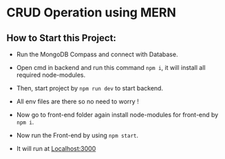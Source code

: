 # CRUD Operation using MERN

## How to Start this Project:

- Run the MongoDB Compass and connect with Database.

- Open cmd in backend and run this command `npm i`, it will install all required node-modules.

- Then, start project by `npm run dev` to start backend.

- All env files are there so no need to worry !

- Now go to front-end folder again install node-modules for front-end by `npm i`.

- Now run the Front-end by using `npm start`.

- It will run at [Localhost:3000](http://localhost:3000/)
